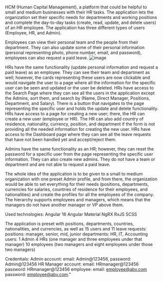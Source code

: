 HCM (Human Capital Management), a platform that could be helpful to small and medium businesses with their HR tasks. The application lets the organization set their specific needs for departments and working positions and complete the day-to-day tasks (create, read, update, and delete users) of an HR employee. The application has three different types of users (Employee, HR, and Admin).

Employees can view their personal team and the people from their department. They can also update some of their personal information (personal representing photo, phone number, email, and password), employees can also request a paid leave.
![image](https://github.com/mkasabov98/immedis_front_end_internship_2023_hcm_martin_kasabov/assets/128593836/86753db4-28f7-4f28-976f-0053ffb4dbab)

HRs have the same functionality (update personal information and request a paid leave) as an employee. They can see their team and department as well; however, the cards representing these users are now clickable and would navigate the user to a page where all the information for the specific user can be seen and updated or the user be deleted. HRs have access to the Search Page where they can see all the users in the application except the Admins, sort them, and search by (Name, Direct Manager, Positions, Department, and Salary). There is a button that navigates to the page representing the specific user and holds the update and delete functionality. HRs have access to a page for creating a new user; there, the HR can create a new user (employee or HR). The HR can also add country of residence, nationality, currency, position, and department if the form is not providing all the needed information for creating the new user. HRs have access to the Dashboard page where they can see all the leave requests that have not been handled yet and accept/reject them.

Admins have the same functionality as an HR; however, they can reset the password for a specific user from the page representing the specific user information. They can also create new admins. They do not have a team or department and are not able to request a paid leave.

The whole idea of the application is to be given to a small to medium organization with one preset Admin profile, and from there, the organization would be able to set everything for their needs (positions, departments, currencies for salaries, countries of residence for their employees, and nationalities) and create the profiles for all the employees of the company. The hierarchy supports employees and managers, which means that the managers do not have another manager or VP above them.

Used technologies:
Angular 16
Angular Material
NgRX
RxJS
SCSS

The application is preset with positions, departments, countries, nationalities, and currencies, as well as 15 users and 11 leave requests:
positions: manager, senior, mid, junior
departments: HR, IT, Accounting
users:
1 Admin
4 HRs (one manager and three employees under that manager)
10 employees (two managers and eight employees under those two managers)

Credentials:
Admin account: email: Admin@123456, password: Admin@123456 
HR Manager account: email: HRmanager@123456 password: HRmanager@123456 
employee: email: employee@abv.com password: employee@abv.com."
